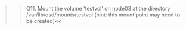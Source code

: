 >>Q11. Mount the volume 'testvol' on node03 at the directory /var/lib/osd/mounts/testvol (hint: this mount point may need to be created)<<
